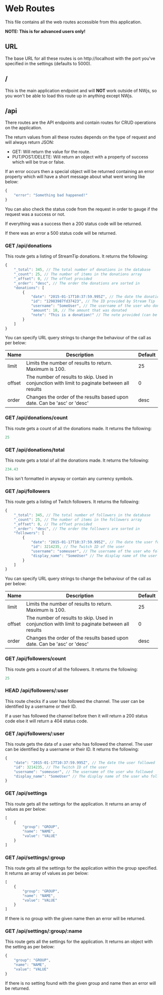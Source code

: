 # Web Routes
This file contains all the web routes accessible from this application.

**NOTE: This is for advanced users only!**

## URL
The base URL for all these routes is on http://localhost with the port you've specified in the settings (defaults to 5000).

## /
This is the main application endpoint and will **NOT** work outside of NWjs, so you won't be able to load this route up in anything except NWjs.

## /api
There routes are the API endpoints and contain routes for CRUD operations on the application.

The return values from all these routes depends on the type of request and will always return JSON:

* GET: Will return the value for the route.
* PUT/POST/DELETE: Will return an object with a property of success which will be true or false.

If an error occurs then a special object will be returned containing an error property which will have a short message about what went wrong like below:

```js
{
    "error": "Something bad happened!"
}
```

You can also check the status code from the request in order to gauge if the request was a success or not.

If everything was a success then a 200 status code will be returned.

If there was an error a 500 status code will be returned.

### GET /api/donations
This route gets a listing of StreamTip donations. It returns the following:

```js
{
    "_total": 345, // The total number of donations in the database
    "_count": 25, // The number of items in the donations array
    "_offset": 0, // The offset provided
    "_order": "desc", // The order the donations are sorted in
    "donations": [
        {
            "date": "2015-01-17T10:37:59.995Z", // The date the donation was made
            "id": "12983987fd37423", // The ID provided by Stream Tip
            "username": "SomeUser", // The username of the user who donated
            "amount": 10, // The amount that was donated
            "note": "This is a donation!" // The note provided (can be null if none was provided)
        }
    ]
}
```

You can specify URL query strings to change the behaviour of the call as per below:

| Name | Description | Default |
| --- | --- | -------- |
| limit | Limits the number of results to return. Maximum is 100. | 25 |
| offset | The number of results to skip. Used in conjunction with limit to paginate between all results | 0 |
| order | Changes the order of the results based upon date. Can be 'asc' or 'desc' | desc |

### GET /api/donations/count
This route gets a count of all the donations made. It returns the following:

```js
25
```

### GET /api/donations/total
This route gets a total of all the donations made. It returns the following:

```js
234.43
```

This isn't formatted in anyway or contain any currency symbols.

### GET /api/followers
This route gets a listing of Twitch followers. It returns the following:

```js
{
    "_total": 345, // The total number of followers in the database
    "_count": 25, // The number of items in the followers array
    "_offset": 0, // The offset provided
    "_order": "desc", // The order the followers are sorted in
    "followers": [
        {
            "date": "2015-01-17T10:37:59.995Z", // The date the user followed
            "id": 3214235, // The Twitch ID of the user
            "username": "someuser", // The username of the user who followed
            "display_name": "SomeUser" // The display name of the user who followed
        }
    ]
}
```

You can specify URL query strings to change the behaviour of the call as per below:

| Name | Description | Default |
| --- | --- | -------- |
| limit | Limits the number of results to return. Maximum is 100. | 25 |
| offset | The number of results to skip. Used in conjunction with limit to paginate between all results | 0 |
| order | Changes the order of the results based upon date. Can be 'asc' or 'desc' | desc |

### GET /api/followers/count
This route gets a count of all the followers. It returns the following:

```js
25
```

### HEAD /api/followers/:user
This route checks if a user has followed the channel. The user can be identified by a username or their ID. 

If a user has followed the channel before then it will return a 200 status code else it will return a 404 status code.

### GET /api/followers/:user
This route gets the data of a user who has followed the channel. The user can be identified by a username or their ID. It returns the following:

```js
{
    "date": "2015-01-17T10:37:59.995Z", // The date the user followed
    "id": 3214235, // The Twitch ID of the user
    "username": "someuser", // The username of the user who followed
    "display_name": "SomeUser" // The display name of the user who followed
}
```

### GET /api/settings
This route gets all the settings for the application. It returns an array of values as per below:

```js
[
    {
        "group": "GROUP",
        "name": "NAME",
        "value": "VALUE"
    }
]
```

### GET /api/settings/:group
This route gets all the settings for the application within the group specified. It returns an array of values as per below:

```js
[
    {
        "group": "GROUP",
        "name": "NAME",
        "value": "VALUE"
    }
]
```

If there is no group with the given name then an error will be returned.

### GET /api/settings/:group/:name
This route gets all the settings for the application. It returns an object with the setting as per below:

```js
{
    "group": "GROUP",
    "name": "NAME",
    "value": "VALUE"
}
```

If there is no setting found with the given group and name then an error will be returned.
